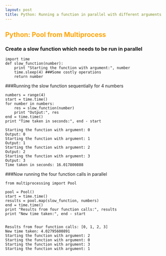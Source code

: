 ```yaml
---
layout: post
title: Python: Running a function in parallel with different arguments
---
```



## <span style="color:Orange; ">Python: Pool from Multiprocess</span>

### Create a slow function which needs to be run in parallel


    import time
    def slow_function(number):
        print "Starting the function with argument:", number
        time.sleep(4) ###Some costly operations
        return number

###Running the slow function sequentially for 4 numbers


    numbers = range(4)
    start = time.time()
    for number in numbers:
        res = slow_function(number)
        print "Output:", res
    end = time.time()
    print "Time taken in seconds:", end - start

    Starting the function with argument: 0
    Output: 0
    Starting the function with argument: 1
    Output: 1
    Starting the function with argument: 2
    Output: 2
    Starting the function with argument: 3
    Output: 3
    Time taken in seconds: 16.017800808


###Now running the four function calls in parallel


    from multiprocessing import Pool
    
    pool = Pool()
    start = time.time()
    results = pool.map(slow_function, numbers)
    end = time.time()
    print "Results from four function calls:", results
    print "New time taken:", end - start


    Results from four function calls: [0, 1, 2, 3]
    New time taken: 4.02795600891
    Starting the function with argument: 2
    Starting the function with argument: 0
    Starting the function with argument: 3
    Starting the function with argument: 1

